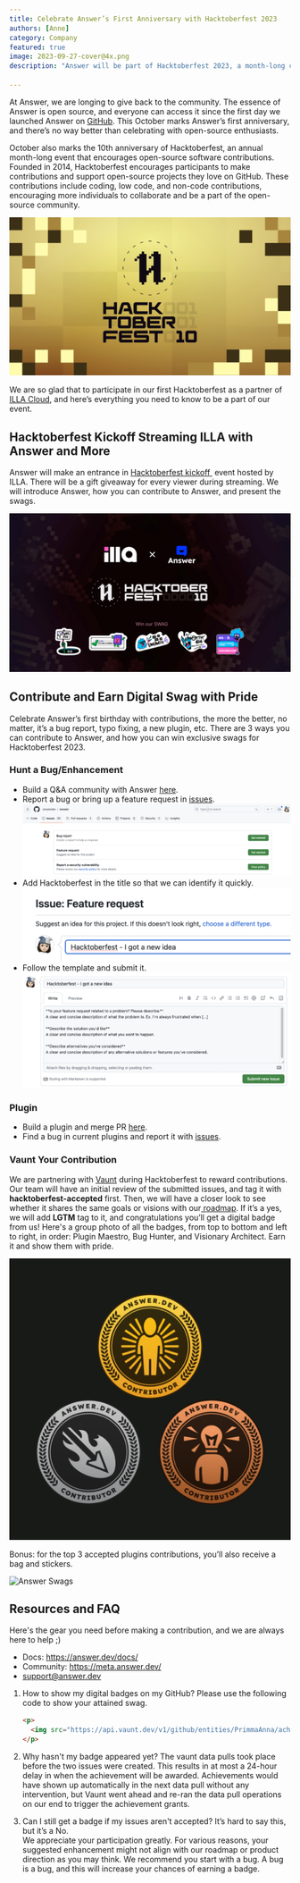 ```yaml
---
title: Celebrate Answer’s First Anniversary with Hacktoberfest 2023
authors: [Anne]
category: Company
featured: true
image: 2023-09-27-cover@4x.png
description: "Answer will be part of Hacktoberfest 2023, a month-long celebration of open-source power. Here’s everything you need to know to join Answer’s event."

---
```


At Answer, we are longing to give back to the community. The essence of Answer is open source, and everyone can access it since the first day we launched Answer on [GitHub](https://github.com/answerdev). This October marks Answer’s first anniversary, and there’s no way better than celebrating with open-source enthusiasts. 

October also marks the 10th anniversary of Hacktoberfest, an annual month-long event that encourages open-source software contributions. Founded in 2014, Hacktoberfest encourages participants to make contributions and support open-source projects they love on GitHub. These contributions include coding, low code, and non-code contributions, encouraging more individuals to collaborate and be a part of the open-source community. 

![Hacktoberfest2023](Hacktoberfest%202023.jpeg)

We are so glad that to participate in our first Hacktoberfest as a partner of [ILLA Cloud](https://www.illacloud.com/hacktoberfest2023/?utm_source=newsletter&utm_medium=email&utm_campaign=newsletter-email-hacktoberfest2023-answer-0925), and here’s everything you need to know to be a part of our event. 

## Hacktoberfest Kickoff Streaming ILLA with Answer and More
Answer will make an entrance in [Hacktoberfest kickoff ](https://www.youtube.com/live/qSZ9JhjZ7HM?si=yYLZDMa60tJJJNgv) event hosted by ILLA. There will be a gift giveaway for every viewer during streaming. We will introduce Answer, how you can contribute to Answer, and present the swags. 

[![Answer and ILLA Cloud](ILLA%20Cloud%20x%20Answer.png)](https://www.illacloud.com/hacktoberfest2023?utm_medium=email&utm_source=newsletter&utm_campaign=newsletter-email-hacktoberfest2023-answer-0925)

## Contribute and Earn Digital Swag with Pride
Celebrate Answer’s first birthday with contributions, the more the better, no matter, it’s a bug report, typo fixing, a new plugin, etc. There are 3 ways you can contribute to Answer, and how you can win exclusive swags for Hacktoberfest 2023. 

### Hunt a Bug/Enhancement
* Build a Q&A community with Answer [here](https://github.com/answerdev/answer).
* Report a bug or bring up a feature request in [issues](https://github.com/answerdev/answer/issues/new/choose).
![Issues](Issues.png)	
* Add Hacktoberfest in the title so that we can identify it quickly.
![Add Hacktoberfest in the Title](Title.png)	
* Follow the template and submit it.
![Template](Template.png)	

### Plugin
* Build a plugin and merge PR [here](https://github.com/answerdev/plugins). 
* Find a bug in current plugins and report it with [issues](https://github.com/answerdev/plugins/issues/new).

### Vaunt Your Contribution
We are partnering with [Vaunt](https://github.com/VauntDev) during Hacktoberfest to reward contributions. Our team will have an initial review of the submitted issues, and tag it with **hacktoberfest-accepted** first. Then, we will have a closer look to see whether it shares the same goals or visions with our[ roadmap](https://github.com/orgs/answerdev/projects/1). If it’s a yes, we will add **LGTM** tag to it, and congratulations you’ll get a digital badge from us! Here's a group photo of all the badges, from top to bottom and left to right, in order: Plugin Maestro, Bug Hunter, and Visionary Architect. Earn it and show them with pride.

![Answer Digital Badges for 2023](banner.png)

Bonus: for the top 3 accepted plugins contributions, you’ll also receive a bag and stickers.

![Answer Swags](DSC07756.JPG)

## Resources and FAQ
Here's the gear you need before making a contribution, and we are always here to help ;)
* Docs: https://answer.dev/docs/
* Community: https://meta.answer.dev/
* support@answer.dev

1. How to show my digital badges on my GitHub?
	Please use the following code to show your attained swag.
	```html
   <p>
      <img src="https://api.vaunt.dev/v1/github/entities/PrimmaAnna/achievements?format=svg&limit=3" width="350" />
    </p>
	```

2. Why hasn't my badge appeared yet?
	The vaunt data pulls took place before the two issues were created. This results in at most a 24-hour delay in when the achievement will be awarded. Achievements would have shown up automatically in the next data pull without any intervention, but Vaunt went ahead and re-ran the data pull operations on our end to trigger the achievement grants. 

3. Can I still get a badge if my issues aren't accepted?
	It’s hard to say this, but it’s a No.   
	We appreciate your participation greatly. For various reasons, your suggested enhancement might not align with our roadmap or product direction as you may think. We recommend you start with a bug. A bug is a bug, and this will increase your chances of earning a badge.
